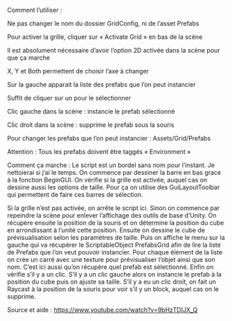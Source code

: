 Comment l’utiliser :

Ne pas changer le nom du dossier GridConfig, ni de l’asset Prefabs

Pour activer la grille, cliquer sur « Activate Grid » en bas de la scène

Il est absolument nécessaire d’avoir l’option 2D activée dans la scène pour que ça marche	

X, Y et Both permettent de choisir l’axe à changer

Sur la gauche apparait la liste des prefabs que l’on peut instancier		

Suffit de cliquer sur un pour le sélectionner

Clic gauche dans la scène : instancie le prefab sélectionné

Clic droit dans la scène : supprime le prefab sous la souris

Pour changer les prefabs que l’on peut instancier : Assets/Grid/Prefabs

Attention : Tous les prefabs doivent être taggés « Environment »

Comment ça marche :
Le script est un bordel sans nom pour l’instant. Je nettoierai si j’ai le temps. On commence par dessiner la barre en bas grace à la fonction BeginGUI. On vérifie si la grille est activée, auquel cas on dessine aussi les options de taille. Pour ça on utilise des GuiLayoutToolbar qui permettent de faire ces barres de sélection.

Si la grille n’est pas activée, on arrête le script ici. Sinon on commence par repeindre la scène pour enlever l’affichage des outils de base d’Unity. On récupère ensuite la position de la souris et on détermine la position du cube en arrondissant à l’unité cette position. Ensuite on dessine le cube de prévisualisation selon les paramètres de taille. Puis on affiche le menu sur la gauche qui va récupérer le ScriptableObject PrefabsGrid afin de lire la liste de Prefabs que l’on veut pouvoir instancier. Pour chaque élément de la liste on crée un carré avec une texture pour prévisualiser l’objet ainsi que son nom. C’est ici aussi qu’on récupère quel prefab est sélectionné. Enfin on vérifie s’il y a un clic. S’il y a un clic gauche alors on instancie le prefab à la position du cube puis on ajuste sa taille.  S’il y a eu un clic droit, on fait un Raycast à la position de la souris pour voir s’il y un block, auquel cas on le supprime.


Source et aide : https://www.youtube.com/watch?v=9bHzTDIJX_Q

